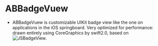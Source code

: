 # ABBadgeVuew

- ABBadgeVuew is customizable UIKit badge view like the one on applications in the iOS springboard. Very optimized for performance: drawn entirely using CoreGraphics by swift2.0, based on ![JSBadgeView](https://github.com/JaviSoto/JSBadgeView).
